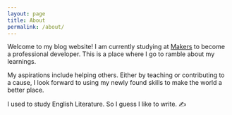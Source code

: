 ```yaml
---
layout: page
title: About
permalink: /about/
---
```


Welcome to my blog website! I am currently studying at [Makers](https://www.makers.tech) to become a professional developer. This is a place where I go to ramble about my learnings. 

My aspirations include helping others. Either by teaching or contributing to a cause, I look forward to using my newly found skills to make the world a better place.

I used to study English Literature. So I guess I like to write. :writing_hand:

[jekyll-organization]: https://github.com/jekyll
